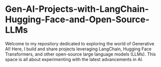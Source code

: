 # Gen-AI-Projects-with-LangChain-Hugging-Face-and-Open-Source-LLMs
Welcome to my repository dedicated to exploring the world of Generative AI! Here, I build and share projects leveraging LangChain, Hugging Face Transformers, and other open-source large language models (LLMs). This space is all about experimenting with the latest advancements in AI.
